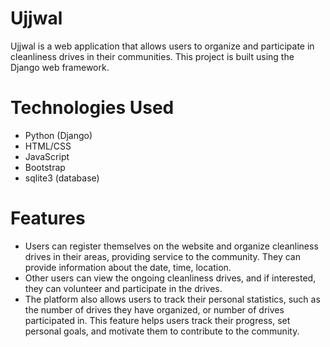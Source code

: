 # Ujjwal
Ujjwal is a web application that allows users to organize and participate in cleanliness drives in their communities. This project is built using the Django web framework.
# Technologies Used
* Python (Django)
* HTML/CSS
* JavaScript
* Bootstrap
* sqlite3 (database)
# Features
* Users can register themselves on the website and organize cleanliness drives in their areas, providing service to the community. They can provide information about the date, time, location.
* Other users can view the ongoing cleanliness drives, and if interested, they can volunteer and participate in the drives.
* The platform also allows users to track their personal statistics, such as the number of drives they have organized, or number of drives participated in. This feature helps users track their progress, set personal goals, and motivate them to contribute to the community.
